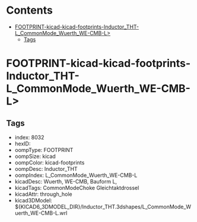 



Contents
========

* [FOOTPRINT-kicad-kicad-footprints-Inductor_THT-L_CommonMode_Wuerth_WE-CMB-L>](#footprint-kicad-kicad-footprints-inductor_tht-l_commonmode_wuerth_we-cmb-l)
	* [Tags](#tags)

# FOOTPRINT-kicad-kicad-footprints-Inductor_THT-L_CommonMode_Wuerth_WE-CMB-L>

## Tags

- index: 8032
- hexID: 
- oompType: FOOTPRINT
- oompSize: kicad
- oompColor: kicad-footprints
- oompDesc: Inductor_THT
- oompIndex: L_CommonMode_Wuerth_WE-CMB-L
- kicadDesc: Wuerth, WE-CMB, Bauform L,
- kicadTags: CommonModeChoke Gleichtaktdrossel
- kicadAttr: through_hole
- kicad3DModel: ${KICAD6_3DMODEL_DIR}/Inductor_THT.3dshapes/L_CommonMode_Wuerth_WE-CMB-L.wrl
